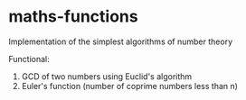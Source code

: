 # maths-functions
Implementation of the simplest algorithms of number theory

Functional:

1. GCD of two numbers using Euclid's algorithm
2. Euler's function (number of coprime numbers less than n)
